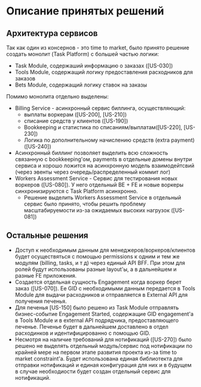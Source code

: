 # Описание принятых решений

## Архитектура сервисов

Так как один из консернов - это time to market, было принято решение создать монолит (Task Platform) с большей частью логики:
- Task Module, содержаший информацию о заказах ([US-030])
- Tools Module, содержащий логику предоставления расходников для заказов
- Bets Module, содержащий логику ставок на заказы

Помимо монолита отдельно выделены:
- Billing Service - асинхронный сервис биллинга, осуществляющий:
  - выплаты воркерам ([US-200], [US-210])
  - списание средств у клиентов ([US-190])
  - Bookkeeping и статистика по списаниям/выплатам([US-220], [US-230])
  - Логика по дополнительному начислению средств (extra payment) ([US-240])
- Асинхронный биллинг позволяет выделить всю сложность связанную с bookkeeping'ом, payments в отдельные домены внутри сервиса
и хорошо ложится на асинхронную модель взаимодейтсвий (через эвенты через очередь/распределенный коммит лог)
- Workers Assessment Service - Сервис для тестирования новых воркеров ([US-080]). У него отдельный BE + FE и новые воркеры 
синхронизируются с Task Platform асинхронно.
  - Решение выделить Workers Assessment Service в отдельный сервис было принято, чтобы решить проблему масштабируемости 
из-за ожидаемых высоких нагрузок ([US-081])

## Остальные решения

* Доступ к необходимым данным для менеджеров/воркеров/клиентов будет осуществяться с помощью permissions к одним и тем
же модулям (billing, tasks, и т д) через единый API BFF. При этом для ролей будут использованы разные layout'ы, а в дальнейшем 
и разные FE приложения.
* Создается отдельная сущность Engagement когда воркер берет заказ ([US-070]). Ее GID c необходимыми данным передается
в Tools Module для выдачи расходников и отправляется в External API для получения печенья.
* Для печенья [US-150] было решено из Task Module отправлять бизнес-событие Engagement Started, содержащие GID engagement'a 
в Tools Module и в external API подрядчика, предоставляющего печенье. Печенье будет в дальнейшем доставлено в отдел расходинков 
и идентифицированно с помощью GID.
* Несмотря на наличие требований для нотификаций ([US-270]) было решено не выделять отдельный модуль/сервис под нотификации 
по крайней мере на первом этапе развития проекта из-за time to market constraint'a. Будет использована единая библиотекта 
для отправки нотификаций и единая конфигурация для них и в будущем в случае необходиости будет создан отдельный сервис для нотификаций.
